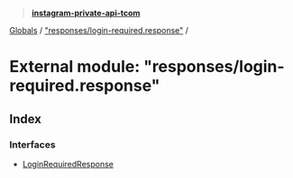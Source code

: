 > **[instagram-private-api-tcom](../README.md)**

[Globals](../README.md) / ["responses/login-required.response"](_responses_login_required_response_.md) /

# External module: "responses/login-required.response"

## Index

### Interfaces

* [LoginRequiredResponse](../interfaces/_responses_login_required_response_.loginrequiredresponse.md)